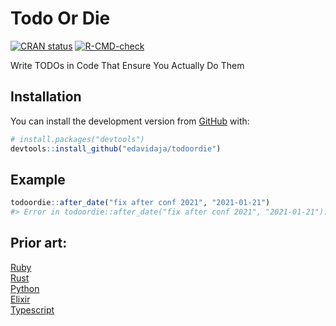 
<!-- README.md is generated from README.Rmd. Please edit that file -->

# Todo Or Die

<!-- badges: start -->

[![CRAN
status](https://www.r-pkg.org/badges/version/todoordie)](https://CRAN.R-project.org/package=todoordie)
[![R-CMD-check](https://github.com/edavidaja/todoordie/workflows/R-CMD-check/badge.svg)](https://github.com/edavidaja/todoordie/actions)
<!-- badges: end -->

Write TODOs in Code That Ensure You Actually Do Them

## Installation

You can install the development version from
[GitHub](https://github.com/) with:

``` r
# install.packages("devtools")
devtools::install_github("edavidaja/todoordie")
```

## Example

``` r
todoordie::after_date("fix after conf 2021", "2021-01-21")
#> Error in todoordie::after_date("fix after conf 2021", "2021-01-21"): fix after conf 2021 was due on 2021-01-21
```

## Prior art:

[Ruby](https://github.com/searls/todo_or_die)  
[Rust](https://github.com/davidpdrsn/todo-or-die)  
[Python](https://github.com/achedeuzot/py-todo-or-die)  
[Elixir](https://hex.pm/packages/credo_todo_or_die)  
[Typescript](https://github.com/ngnijland/typescript-todo-or-die-plugin)
